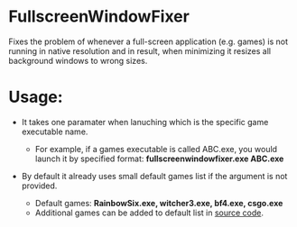 # FullscreenWindowFixer
Fixes the problem of whenever a full-screen application (e.g. games) is not running in native resolution and in result, when minimizing it resizes all background windows to wrong sizes.

# Usage:
  * It takes one paramater when lanuching which is the specific game executable name.
    * For example, if a games executable is called ABC.exe, you would launch it by specified format: **fullscreenwindowfixer.exe ABC.exe**
    
  * By default it already uses small default games list if the argument is not provided.
    * Default games: **RainbowSix.exe, witcher3.exe, bf4.exe, csgo.exe**
    * Additional games can be added to default list in [source code](https://github.com/exploder2013/FullscreenWindowFixer/blob/4e84351cac2ca6ad0276b18e57ea5a5b235039ac/Source/Main.cpp#L60). 
